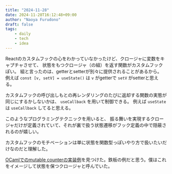 ```yaml
---
title: "2024-11-28"
date: 2024-11-28T16:12:48+09:00
author: "Naoya Furudono"
draft: false
tags:
    - daily
    - tech
    - idea
---
```


Reactのカスタムフックの心をわかっていなかったけど、クロージャに変数をキャプチャさせて、
状態をもつクロージャ（の組）を返す関数がカスタムフックぽい。
組と言ったのは、getterとsetterが別々に提供されることがあるから。
例えば `const [v, setV] = useState()` は `v` がgetterで `setV` がsetterと思える。

カスタムフックの呼び出しもとの再レンダリングのたびに返却する関数の実態が同じにするかしないかは、
`useCallback` を用いて制御できる。
例えば `useState` は `useCallback` してると思える。

このようなプログラミングテクニックを用いると、
振る舞いを実現するクロージャだけが定義されていて、それが裏で扱う状態遷移がフック定義の中で隠蔽されるのが嬉しい。

カスタムフックのモチベーションは単に状態を関数型っぽいやり方で扱いたいだけなのだと理解した。

[OCamlでのmutable counterの実装例]を見つけた。鉄板の例だと思う。僕はこれをイメージして状態を保つクロージャと呼んでいた。

[OCamlでのmutable counterの実装例]: https://courses.cs.cornell.edu/cs3110/2021sp/textbook/mut/ex_counter.html
